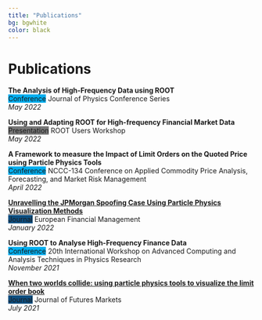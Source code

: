 ```yaml
---
title: "Publications"
bg: bgwhite
color: black
---
```


# Publications

<html>
<link rel="stylesheet" href="https://maxcdn.bootstrapcdn.com/bootstrap/3.4.1/css/bootstrap.min.css">

<head>

<style>
.label {
}
.conference {background-color: #00aeef;} /* Light Blue */
.presentation {background-color: #777777;} /* Grey */
.journal {background-color: #0d4e80;} /* Dark Blue */
*/ 
</style>
</head>

<body>

<b>The Analysis of High-Frequency Data using ROOT</b>
<br>
<span class="label conference">Conference</span> Journal of Physics Conference Series
<br>
<i>May 2022</i>

<b>Using and Adapting ROOT for High-frequency Financial Market Data</b>
<br>
<span class="label presentation">Presentation</span> ROOT Users Workshop
<br>
<i>May 2022</i>
  
<b>A Framework to measure the Impact of Limit Orders on the Quoted Price using Particle Physics Tools</b>
<br>
<span class="label conference">Conference</span> NCCC-134 Conference on Applied Commodity Price Analysis, Forecasting, and Market Risk Management
<br>
<i>April 2022</i>
  
<b><a href="https://doi.org/10.1111/eufm.12353" target="_blank">Unravelling the JPMorgan Spoofing Case Using Particle Physics Visualization Methods</a></b>
<br>
<span class="label journal">Journal</span> European Financial Management
<br>
<i>January 2022</i>
  
<b>Using ROOT to Analyse High-Frequency Finance Data</b>
<br>
<span class="label conference">Conference</span> 20th International Workshop on Advanced Computing and Analysis Techniques in Physics Research
<br>
<i>November 2021</i>
  
<b><a href="https://doi.org/10.1002/fut.22251" target="_blank">When two worlds collide: using particle physics tools to visualize the limit order book</a></b>
<br>
<span class="label journal">Journal</span> Journal of Futures Markets
<br>
<i>July 2021</i>

</body>
</html>

